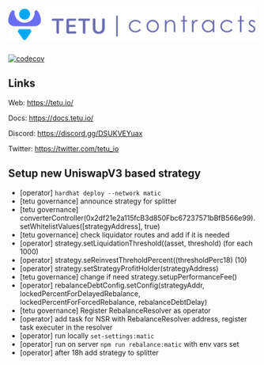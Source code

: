 # <img src="tetu_contracts.svg" alt="Tetu.io">

[![codecov](https://codecov.io/gh/tetu-io/tetu-v2-strategies-polygon/branch/master/graph/badge.svg?token=FJ38EG24U7)](https://codecov.io/gh/tetu-io/tetu-v2-strategies-polygon)

## Links

Web: https://tetu.io/

Docs: https://docs.tetu.io/

Discord: https://discord.gg/DSUKVEYuax

Twitter: https://twitter.com/tetu_io

## Setup new UniswapV3 based strategy

* [operator] ```hardhat deploy --network matic```
* [tetu governance] announce strategy for splitter
* [tetu governance] converterController(0x2df21e2a115fcB3d850Fbc67237571bBfB566e99).setWhitelistValues([strategyAddress], true)
* [tetu governance] check liquidator routes and add if it is needed
* [operator] strategy.setLiquidationThreshold((asset, threshold) (for each 1000)
* [operator] strategy.seReinvestThreholdPercent((thresholdPerc18) (10)
* [operator] strategy.setStrategyProfitHolder(strategyAddress)
* [tetu governance] change if need strategy.setupPerformanceFee()
* [operator] rebalanceDebtConfig.setConfig(strategyAddr, lockedPercentForDelayedRebalance, lockedPercentForForcedRebalance, rebalanceDebtDelay)
* [tetu governance] Register RebalanceResolver as operator
* [operator] add task for NSR with RebalanceResolver address, register task executer in the resolver
* [operator] run locally ```set-settings:matic```
* [operator] run on server ```npm run rebalance:matic``` with env vars set
* [operator] after 18h add strategy to splitter
